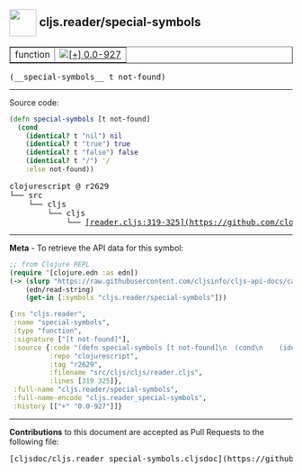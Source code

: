 ## <img width="48px" valign="middle" src="http://i.imgur.com/Hi20huC.png"> cljs.reader/special-symbols

 <table border="1">
<tr>

<td>function</td>
<td><a href="https://github.com/cljsinfo/cljs-api-docs/tree/0.0-927"><img valign="middle" alt="[+] 0.0-927" src="https://img.shields.io/badge/+-0.0--927-lightgrey.svg"></a> </td>
</tr>
</table>

 <samp>
(__special-symbols__ t not-found)<br>
</samp>

---





Source code:

```clj
(defn special-symbols [t not-found]
  (cond
    (identical? t "nil") nil
    (identical? t "true") true
    (identical? t "false") false
    (identical? t "/") '/
    :else not-found))
```

 <pre>
clojurescript @ r2629
└── src
    └── cljs
        └── cljs
            └── <ins>[reader.cljs:319-325](https://github.com/clojure/clojurescript/blob/r2629/src/cljs/cljs/reader.cljs#L319-L325)</ins>
</pre>


---

__Meta__ - To retrieve the API data for this symbol:

```clj
;; from Clojure REPL
(require '[clojure.edn :as edn])
(-> (slurp "https://raw.githubusercontent.com/cljsinfo/cljs-api-docs/catalog/cljs-api.edn")
    (edn/read-string)
    (get-in [:symbols "cljs.reader/special-symbols"]))
```

```clj
{:ns "cljs.reader",
 :name "special-symbols",
 :type "function",
 :signature ["[t not-found]"],
 :source {:code "(defn special-symbols [t not-found]\n  (cond\n    (identical? t \"nil\") nil\n    (identical? t \"true\") true\n    (identical? t \"false\") false\n    (identical? t \"/\") '/\n    :else not-found))",
          :repo "clojurescript",
          :tag "r2629",
          :filename "src/cljs/cljs/reader.cljs",
          :lines [319 325]},
 :full-name "cljs.reader/special-symbols",
 :full-name-encode "cljs.reader_special-symbols",
 :history [["+" "0.0-927"]]}

```

---

__Contributions__ to this document are accepted as Pull Requests to the following file:

 <pre>
[cljsdoc/cljs.reader_special-symbols.cljsdoc](https://github.com/cljsinfo/cljs-api-docs/blob/master/cljsdoc/cljs.reader_special-symbols.cljsdoc)
</pre>

